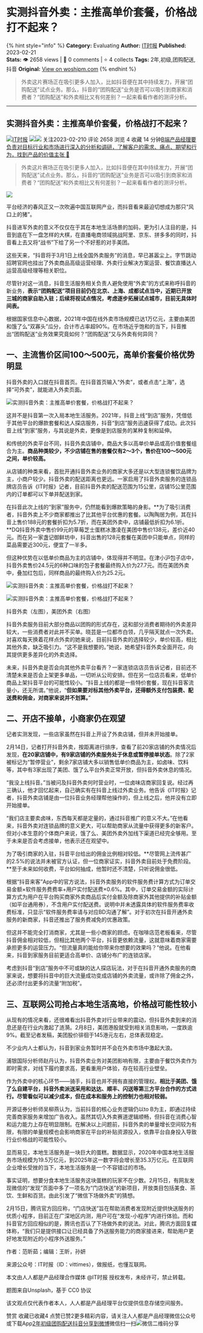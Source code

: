 # 实测抖音外卖：主推高单价套餐，价格战打不起来？
{% hint style="info" %}
**Category:** Evaluating
**Author:** [IT时报](https://www.woshipm.com/u/1333820)
**Published:** 2023-02-21  
**Stats:** 👁️ 2658 views | 💬 0 comments | ⭐ 4 collects
**Tags:** 2年,初级,团购配送,抖音
**Original:** [View on woshipm.com](https://www.woshipm.com/evaluating/5760303.html)
{% endhint %}
> 外卖这片赛场正在吸引更多人加入，比如抖音便在其中持续发力，开展“团购配送”试点业务。那么，抖音的“团购配送”业务是否可以吸引到商家和消费者？“团购配送”和外卖相比又有何差别？一起来看看作者的测评分析。

---

## 实测抖音外卖：主推高单价套餐，价格战打不起来？

[![](https://image.woshipm.com/wp-files/2021/10/3QOvArA3PoOR0ZPmONce.jpg!/both/72x72)](https://www.woshipm.com/u/1333820)[IT时报](https://www.woshipm.com/u/1333820) ![](https://static.woshipm.com/tag/1122_1@2x.png)![](https://static.woshipm.com/tag/2105_1@2x.png) 关注2023-02-210 评论 2658 浏览 4 收藏 14 分钟[B端产品经理要负责对目标行业和市场进行深入的分析和调研，了解客户的需求、痛点、期望和行为，找到产品的价值主张 🔗](https://ke.qidianla.com/courses/bcpm)

> 外卖这片赛场正在吸引更多人加入，比如抖音便在其中持续发力，开展“团购配送”试点业务。那么，抖音的“团购配送”业务是否可以吸引到商家和消费者？“团购配送”和外卖相比又有何差别？一起来看看作者的测评分析。

![](https://image.woshipm.com/wp-files/2023/02/nfNrZ3OfQMvjV9DZIfe3.jpg)

平台经济的春风正又一次吹遍中国互联网产业，而抖音看来最迫切想成为那只“风口上的猪”。

抖音进军外卖的意义不仅仅在于其在本地生活场景的加码，更为引人注目的是，抖音到底在下一盘怎样的大棋，在直播电商领域挑战阿里、京东、拼多多的同时，抖音看上去又将“战书”下给了另一个不好惹的对手美团。

这些天来，“抖音将于3月1日上线全国外卖服务”的消息，早已甚嚣尘上。字节跳动招聘官网也挂出了外卖商品高级运营经理、外卖行业解决方案运营、餐饮直播达人运营高级经理等相关职位。

尽管针对这一消息，抖音生活服务相关负责人避免使用“外卖”的方式来称呼抖音的新业务，**表示“团购配送”项目目前仍在北京、上海、成都试点当中，近期已开放三城的商家自助入驻；后续将视试点情况，考虑逐步拓展试点城市，目前无具体时间表。**

根据国家信息中心数据，2021年中国在线外卖市场规模已达1万亿元，主要由美团和饿了么“双寡头”瓜分，合计市占率超90%。在市场近乎饱和的当下，抖音推出“团购配送”业务效果究竟如何？“团购配送”又与外卖有何异同？

## 一、主流售价区间100～500元，高单价套餐价格优势明显

抖音外卖的入口就在抖音首页。在抖音首页输入“外卖”，或者点击“上海”，选择“可外卖”，就能进入外卖页面。

![实测抖音外卖：主推高单价套餐，价格战打不起来？](https://image.woshipm.com/wp-files/2023/02/KeyvEkEbqDINatFEDYBe.png)

这并不是抖音第一次入局本地生活服务。2021年，抖音上线“到店”服务，凭借低于其他平台的爆款套餐和达人探店服务，抖音“到店”服务迅速获得了成功。此次抖音上线“到家”服务，与其说是外卖，更像是到店服务的某种复制和延伸。

和传统的外卖平台不同，抖音外卖店铺中，商品大多以高单价单品或高价值套餐组合为主。**商品种类较少，不少店铺在售的套餐仅有2～3个，售价在100～500元之间，单价较高。**

从店铺的种类来看，首批开通抖音外卖业务的商家大多还是以大型连锁餐饮品牌为主，小商户较少。抖音外卖的配送距离也更远。一家启用了抖音外卖服务的连锁品牌店员告诉《IT时报》记者，目前抖音外卖的配送范围为15公里，店铺15公里范围内的订单都可以下单并配送到家。

在抖音此次上线的“到家”服务中，仍然能看到爆款策略的身影。**为了吸引消费者，抖音外卖上不少商家都推出了比其他平台优惠的套餐。以陶陶居为例，其在抖音上售价188元的套餐折扣为5.7折，而在美团外卖中，店铺最低折扣为6.1折。**DQ抖音外卖中售价99元的草莓芝士蛋糕冰激凌在美团中售价138元，差价近40元。而在另一家盏记御鲜坊中，抖音出售的128元套餐在美团中只能单点，同样的菜品需要近300元，便宜了一半多。

但这种优势在以低单价商品为主的店铺中，体现得并不明显。在津小沪包子店中，抖音外卖售价24.5元的6种口味的包子套餐最终购入价为27.7元。而在美团外卖中，叠加红包后，同样商品的最终购入价为25.2元。

![实测抖音外卖：主推高单价套餐，价格战打不起来？](https://image.woshipm.com/wp-files/2023/02/3UUoUuKnL1iDEGFJQNqn.jpeg)

![实测抖音外卖：主推高单价套餐，价格战打不起来？](https://image.woshipm.com/wp-files/2023/02/XSqbUPzsJtV0uor8PDQs.png)

抖音外卖（左图），美团外卖（右图）

抖音外卖服务目前大部分商品以团购的形式存在，这和部分消费者期待的外卖差异较大，一些消费者对此并不买单。晓芸是一位都市白领，几乎隔天就点一次外卖。对喜欢每天换着花样点外卖的她来说，目前抖音外卖的选择较少，单价较高，相比其他外卖，缺乏吸引力。“这不是我想要的。”她说，她希望抖音外卖全面开花，向其提供更多差异化的外卖选择。

未来，抖音外卖是否会向其他外卖平台看齐？一家连锁店店员告诉记者，目前还不清楚未来是否会上架更多单品，一切听从公司安排。但在另一位店员看来，低单价商品上架抖音平台的可能性较小。“抖音上线的都是一些特价套餐，现在抖音客流量小，还无所谓。”他说，“**但如果要对标其他外卖平台，还得额外支付包装费、配送费和佣金，对商家来说并不划算。**”

## 二、开店不接单，小商家仍在观望

记者实测发现，一些店家虽然在抖音上开设了外卖店铺，但并未开始接单。

2月14日，记者打开抖音外卖，按距离进行排序，查看了前20家店铺的外卖情况后发现，**在20家店铺中，有9家店铺的外卖服务处于休息或暂停接单状态**。除了2家被标记为“暂停营业”，剩余7家店铺大多以销售低单价商品为主，如卤味、饮料等，其中有3家出现了美团、饿了么平台外卖正常开放，但抖音外卖休息的情况。

“我没上线抖音。”当被问及抖音外卖何时营业时，一位卤味店商家回复说。经过再三确认，他才回忆起来，自己确实有在抖音上线过外卖业务。他告诉《IT时报》记者，抖音外卖店铺是由一位抖音业务经理帮他操作的，但上线之后，他并没有立即开始接单。

“我们店主要卖卤味，东西每天都是定量的，通过抖音推广的意义不大。”在他看来，抖音外卖对连锁品牌的意义更大，可以帮助商家从流量中获得更多的新客户。但对小本生意的个体商户来说，饿了么、美团外卖外加线下渠道已经完全够用。至于未来是否会考虑接单，他表示还在观望中。

为了吸引商家的入驻，抖音平台给出的佣金比例相对较低。**尽管网上流传甚广的2.5%的说法并未被官方认证，但一位商家证实，抖音外卖目前处于免费阶段。**至于未来如何收费，平台如何抽成，他暂时还不清楚，只听说佣金很低。

根据“抖音来客”App中的官方说法，抖音外卖服务的软件服务费计算方式为订单交易金额×软件服务费费率+用户实付配送费×0.6%。其中，订单交易金额的实际计算方式为用户在平台购买商家外卖商品后实付金额及除商家外其他提供的补贴金额（如平台通用券），不含用户实付配送费。说明中并未透露具体的软件服务费率收费标准，只显示“软件服务费率请与对应BD沟通了解”。对于初次在抖音开通外卖服务的新商家，抖音还推出了服务费减免的优惠政策。

但这并不能完全打消商家，尤其是一些小商家的顾虑。在咖啡店范老板看来，尽管抖音佣金相对较低，但相比其他两个平台，抖音更依赖流量，这就意味着商家需要承担更多的运营压力。“但流量真的能给你带来你想要的效果吗？”他说。在他看来，抖音到家服务目前更适合高单价、店铺分布广的连锁店家。

考虑到抖音“到店”服务中不可或缺的达人探店玩法，对于在抖音开通外卖服务的商家来说，想要将抖音中的巨大流量成功变成店铺的外卖流量，或许除了佣金之外，还必须付出更多的流量“附加税”。

## 三、互联网公司抢占本地生活高地，价格战可能性较小

从现有的情况来看，还很难看出抖音外卖对行业带来的震动，但抖音外卖到来的消息还是在行业内激起了涟漪。2月8日，美团港股就受到相关消息影响，一度跌逾9%。截至记者发稿，美团股价徘徊于145港元左右，总体表现稳定。

不少业内人士都认为，抖音到家业务暂时并不会在外卖市场中激起大浪。

浦银国际分析师赵丹认为，抖音外卖业务对美团影响有限，主要由于餐饮外卖作为即时需求，对线下履约要求高，更看重用户体验，存在较高行业壁垒。

作为外卖中的核心环节——骑手，抖音也并不拥有直接的管理权。**相比于美团、饿了么自建平台，抖音外卖派送采用和达达、顺丰、闪送等第三方平台合作的方式进行。尽管看似可以减少成本，但在成本和服务上的控制力也相对较弱。**

开源证券分析师吴柳燕认为，当前抖音的核心业务逻辑仍以to B为主，即通过持续完善商家服务来增加广告收入。虽然其切入外卖赛道逻辑顺畅，但抖音在消费心智和运力能力上存在明显限制。在解决以上问题前，抖音外卖的单量增长空间较为有限，有限的单量规模也会影响商家在平台的补贴资源投入，依靠平台自身投入导致行业价格战的可能性较小。

显而易见，本地生活服务是一块巨大的蛋糕。数据显示，2020年中国本地生活服务市场规模为19.5万亿元，到2025年这一数字将会增长至35.3万亿元。在互联网企业增长受挫的当下，本地生活服务是一个不容错过的市场。

事实证明，想要分食本地生活服务这块蛋糕的玩家不在少数。2月15日，有网友发现微信的“发现”页面中多了一项名为“门店快送”的新项目，开放类目包括美食、茶饮、生鲜和百货。由此引发了“微信下场做外卖”的猜想。

2月15日，腾讯官方回应称，“门店快送”旨在帮助消费者发现附近提供快送服务的优质小程序，目前正在广深地区内测，用户可在“发现-小程序”内进行体验。而和抖音官方回应相似的是，腾讯也否认了下场做外卖的说法。对此，腾讯方面回复媒体称，“我们只是提供接口让已经具备了外送服务能力的商家接进来，帮助用户更好地发现附近的小程序外送服务。”

作者：范昕茹；编辑：王昕，孙妍

来源公众号：IT时报（ID：vittimes），做报纸，也懂互联网。

本文由人人都是产品经理合作媒体 @IT时报 授权发布，未经许可，禁止转载。

题图来自Unsplash，基于 CC0 协议

该文观点仅代表作者本人，人人都是产品经理平台仅提供信息存储空间服务。

赞赏 收藏已收藏4 点赞已赞2更多精彩内容，请关注人人都是产品经理微信公众号或下载App[2年](https://www.woshipm.com/tag/2%e5%b9%b4)[初级](https://www.woshipm.com/tag/%e5%88%9d%e7%ba%a7)[团购配送](https://www.woshipm.com/tag/%e5%9b%a2%e8%b4%ad%e9%85%8d%e9%80%81)[抖音](https://www.woshipm.com/tag/%e6%8a%96%e9%9f%b3)[分享到微博](https://service.weibo.com/share/share.php?appkey=2775287854&title=实测抖音外卖：主推高单价套餐，价格战打不起来？&url=https://www.woshipm.com/evaluating/5760303.html&pic=https://image.woshipm.com/wp-files/2023/02/nfNrZ3OfQMvjV9DZIfe3.jpg)微信扫一扫![微信二维码](https://api.pwmqr.com/qrcode/create/?url=https://www.woshipm.com/evaluating/5760303.html)分享
